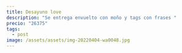 ```yaml
---
title: Desayuno love
description: "Se entrega envuelto con moño y tags con frases "
precio: "26375"
tags:
  - post
image: /assets/assets/img-20220404-wa0048.jpg
---
```


